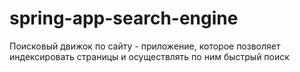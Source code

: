# spring-app-search-engine
Поисковый движок по сайту - приложение, которое позволяет индексировать страницы и осуществлять по ним быстрый поиск
